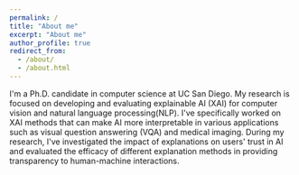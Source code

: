 ```yaml
---
permalink: /
title: "About me"
excerpt: "About me"
author_profile: true
redirect_from: 
  - /about/
  - /about.html
---
```


I'm a Ph.D. candidate in computer science at UC San Diego. My research is focused on developing and evaluating explainable AI (XAI) for computer vision and natural language processing(NLP). I've specifically worked on XAI methods that can make AI more interpretable in various applications such as visual question answering (VQA) and medical imaging. During my research, I've investigated the impact of explanations on users' trust in AI and evaluated the efficacy of different explanation methods in providing transparency to human-machine interactions.
